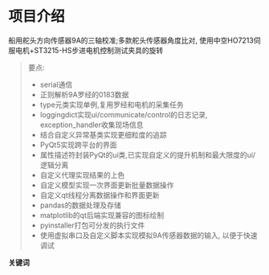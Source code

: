 # 项目介绍

船用舵头方向传感器9A的三轴校准;多款舵头传感器角度比对, 使用中空HO7213伺服电机+ST3215-HS步进电机控制测试夹具的旋转

> 要点:
> - serial通信
> - 正则解析9A罗经的0183数据
> - type元类实现单例,复用罗经和电机的采集任务
> - loggingdict实现ui/communicate/control的日志记录, exception_handler收集现场信息
> - 结合自定义异常基类实现更细粒度的追踪
> - PyQt5实现跨平台的界面
> - 属性描述符封装PyQt的ui类,已实现自定义的提升机制和最大限度的ui/逻辑分离
> - 自定义代理实现结果的上色
> - 自定义模型实现一次界面更新批量数据操作
> - 自定义qt线程分离数据操作和界面更新
> - pandas的数据处理及存储
> - matplotlib的qt后端实现兼容的图标绘制
> - pyinstaller打包可分发的执行文件
> - 使用虚拟串口及自定义脚本实现模拟9A传感器数据的输入, 以便于快速调试

**关键词** 